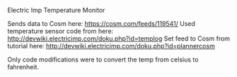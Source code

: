 Electric Imp Temperature Monitor

Sends data to Cosm here: https://cosm.com/feeds/119541/
Used temperature sensor code from here: http://devwiki.electricimp.com/doku.php?id=templog
Set feed to Cosm from tutorial here: http://devwiki.electricimp.com/doku.php?id=plannercosm

Only code modifications were to convert the temp from celsius to fahrenheit.
